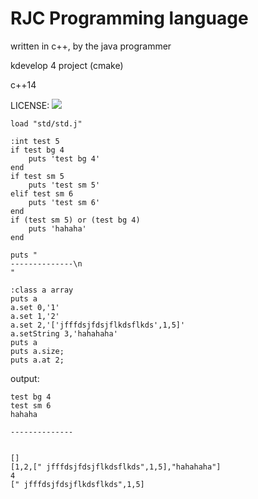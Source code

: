 # RJC Programming language
written in c++, by the java programmer

kdevelop 4 project (cmake)

c++14

LICENSE: ![](http://www.wtfpl.net/wp-content/uploads/2012/12/wtfpl-badge-1.png)
```
load "std/std.j"

:int test 5
if test bg 4
	puts 'test bg 4'
end
if test sm 5
	puts 'test sm 5'
elif test sm 6
	puts 'test sm 6'
end
if (test sm 5) or (test bg 4)
	puts 'hahaha'
end

puts "
--------------\n
"

:class a array
puts a
a.set 0,'1'
a.set 1,'2'
a.set 2,'['jfffdsjfdsjflkdsflkds',1,5]'
a.setString 3,'hahahaha'
puts a
puts a.size;
puts a.at 2;

```

output:
```
test bg 4
test sm 6
hahaha

--------------


[]
[1,2,[" jfffdsjfdsjflkdsflkds",1,5],"hahahaha"]
4
[" jfffdsjfdsjflkdsflkds",1,5]
```

